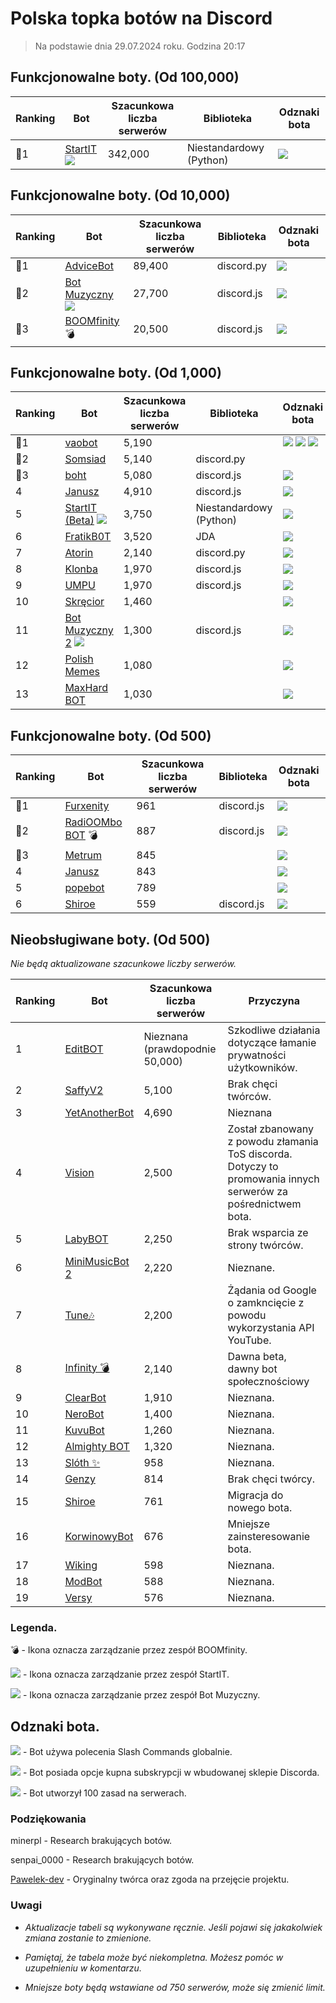 # Polska topka botów na Discord

> Na podstawie dnia 29.07.2024 roku. Godzina 20:17

## Funkcjonowalne boty. (Od 100,000)

| Ranking | Bot                                                                                           | Szacunkowa liczba serwerów | Biblioteka | Odznaki bota |
| ---- | --------------------------------------------------------------------------------------------- | ------------------------ | ------------------------ | ------------------------ |
|    🥇1 | [StartIT](https://discord.com/oauth2/authorize?client_id=572906387382861835&permissions=8&scope=bot) ![](https://topbots.tr1n.me/badges/startit.ico)          |               342,000 | Niestandardowy (Python) |  ![](https://topbots.tr1n.me/badges/supportscommands30x30_1.ico)

## Funkcjonowalne boty. (Od 10,000)
| Ranking | Bot                                                                                           | Szacunkowa liczba serwerów | Biblioteka | Odznaki bota |
| ---- | --------------------------------------------------------------------------------------------- | ------------------------ | ------------------------ | ------------------------ |
|    🥇1 | [AdviceBot](https://discord.com/oauth2/authorize?client_id=942110955502989373&permissions=8&scope=bot)        |               89,400 | discord.py | ![](https://topbots.tr1n.me/badges/supportscommands30x30_1.ico) |
|    🥈2 | [Bot Muzyczny](https://discord.com/oauth2/authorize?client_id=840892428613320726&permissions=8&scope=bot) ![](https://topbots.tr1n.me/badges/Bot-Muzyczny.ico)        |               27,700 | discord.js | ![](https://topbots.tr1n.me/badges/supportscommands30x30_1.ico) |
|    🥉3 | [BOOMfinity](https://discord.com/oauth2/authorize?client_id=450017151323996173&permissions=8&scope=bot) 💣        |               20,500 | discord.js | ![](https://topbots.tr1n.me/badges/supportscommands30x30_1.ico) | 

## Funkcjonowalne boty. (Od 1,000)
| Ranking | Bot                                                                                           | Szacunkowa liczba serwerów | Biblioteka | Odznaki bota |
| ---- | --------------------------------------------------------------------------------------------- | ------------------------ | ------------------------ | ------------------------ |
|    🥇1 | [vaobot](https://discord.com/oauth2/authorize?client_id=582183202341388308&scope=bot)           |      5,190        |  | ![](https://topbots.tr1n.me/badges/supportscommands30x30_1.ico) ![](https://topbots.tr1n.me/badges/premiumbot30x30.ico) ![](https://topbots.tr1n.me/badges/automod30x30.ico)  |
|    🥈2 | [Somsiad](https://discord.com/oauth2/authorize?client_id=473816281028493314&permissions=8&scope=bot)           |      5,140      | discord.py |  |
|    🥉3 | [boht](https://discord.com/oauth2/authorize?client_id=489377322042916885&permissions=8&scope=bot)        |               5,080 | discord.js | ![](https://topbots.tr1n.me/badges/supportscommands30x30_1.ico) |
|    4 | [Janusz](https://discord.com/oauth2/authorize?client_id=699551628499615764&permissions=8&scope=bot)        |               4,910 | discord.js | ![](https://topbots.tr1n.me/badges/supportscommands30x30_1.ico) |
|    5 | [StartIT (Beta)](https://discord.com/oauth2/authorize?client_id=690617660177907712&permissions=8&scope=bot) ![](https://topbots.tr1n.me/badges/startit.ico)        |               3,750 | Niestandardowy (Python) | ![](https://topbots.tr1n.me/badges/supportscommands30x30_1.ico) |
|    6 | [FratikB0T](https://discord.com/oauth2/authorize?client_id=338359366891732993&permissions=8&scope=bot)        |               3,520 | JDA | ![](https://topbots.tr1n.me/badges/supportscommands30x30_1.ico) |
|    7 | [Atorin](https://discord.com/oauth2/authorize?client_id=408959273956147200&permissions=8&scope=bot)        |               2,140 | discord.py | ![](https://topbots.tr1n.me/badges/supportscommands30x30_1.ico) |
|    8| [Klonba](https://discord.com/oauth2/authorize?client_id=488809387910234145&permissions=8&scope=bot)        |               1,970 | discord.js | ![](https://topbots.tr1n.me/badges/supportscommands30x30_1.ico) |
|    9| [UMPU](https://discord.com/oauth2/authorize?client_id=855900715720245289&permissions=8&scope=bot)       |               1,970 | discord.js | ![](https://topbots.tr1n.me/badges/supportscommands30x30_1.ico) |
|    10| [Skręcior](https://discord.com/oauth2/authorize?client_id=939103800898224139&permissions=8&scope=bot)        |               1,460 |  | ![](https://topbots.tr1n.me/badges/premiumbot30x30.ico) |
|    11 | [Bot Muzyczny 2](https://discord.com/oauth2/authorize?client_id=933385820889550878&permissions=8&scope=bot) ![](https://topbots.tr1n.me/badges/Bot-Muzyczny.ico)        |       1,300         | discord.js | ![](https://topbots.tr1n.me/badges/supportscommands30x30_1.ico) |
|    12| [Polish Memes](https://discord.com/oauth2/authorize?client_id=829662885058707497&permissions=8&scope=bot)        |               1,080 |  | ![](https://topbots.tr1n.me/badges/supportscommands30x30_1.ico)  |
|    13| [MaxHard BOT](https://discord.com/oauth2/authorize?client_id=684503427761569908&permissions=8&scope=bot)       |               1,030 |  | ![](https://topbots.tr1n.me/badges/supportscommands30x30_1.ico) |

## Funkcjonowalne boty. (Od 500)
| Ranking | Bot                                                                                           | Szacunkowa liczba serwerów | Biblioteka | Odznaki bota |
| ---- | --------------------------------------------------------------------------------------------- | ------------------------ | ------------------------ | ------------------------ |
|    🥇1| [Furxenity](https://discord.com/oauth2/authorize?client_id=826778019179659314&permissions=8&scope=bot)       |               961 | discord.js | ![](https://topbots.tr1n.me/badges/supportscommands30x30_1.ico) |
|    🥈2| [RadiOOMbo BOT](https://discord.com/oauth2/authorize?client_id=675416683481006159&permissions=8&scope=bot) 💣        |               887 | discord.js | ![](https://topbots.tr1n.me/badges/supportscommands30x30_1.ico) |
|    🥉3| [Metrum](https://discord.com/oauth2/authorize?client_id=890577647980146688&permissions=8&scope=bot)        |               845 |  | ![](https://topbots.tr1n.me/badges/supportscommands30x30_1.ico) |
|    4| [Janusz](https://discord.com/oauth2/authorize?client_id=421679109954076692&permissions=8&scope=bot)        |               843 |  | ![](https://topbots.tr1n.me/badges/supportscommands30x30_1.ico) |
|    5| [popebot](https://discord.com/oauth2/authorize?client_id=997525532101050538&permissions=8&scope=bot)        |               789 |  | ![](https://topbots.tr1n.me/badges/supportscommands30x30_1.ico) |
|    6| [Shiroe](https://discord.com/oauth2/authorize?client_id=782299960283627540&permissions=8&scope=bot)        |               559 | discord.js | ![](https://topbots.tr1n.me/badges/supportscommands30x30_1.ico) |



## Nieobsługiwane boty. (Od 500)
*Nie będą aktualizowane szacunkowe liczby serwerów.*

| Ranking | Bot                                                                                             | Szacunkowa liczba serwerów | Przyczyna |
| ---- | --------------------------------------------------------------------------------------------- | ------------------------ | ------------------------ | 
|    1 | [EditBOT](https://discord.com/oauth2/authorize?client_id=531953322899275797&scope=bot)             |               Nieznana (prawdopodnie 50,000) |       Szkodliwe działania dotyczące łamanie prywatności użytkowników.   |
|    2 | [SaffyV2](https://discord.com/oauth2/authorize?client_id=584011219103514635&scope=bot)             |      5,100        |       Brak chęci twórców.   |
|    3 | [YetAnotherBot](https://discord.com/oauth2/authorize?client_id=576468895461015552&permissions=8&scope=bot)        |               4,690 | Nieznana |
|    4 | [Vision](https://discord.com/oauth2/authorize?client_id=987166863593189376&permissions=8&scope=bot)        |               2,500 | Został zbanowany z powodu złamania ToS discorda. Dotyczy to promowania innych serwerów za pośrednictwem bota. |
|    5 | [LabyBOT](https://discord.com/oauth2/authorize?client_id=546058545917984769&scope=bot)          |      2,250        |        Brak wsparcia ze strony twórców. |
|    6 | [MiniMusicBot 2](https://discord.com/oauth2/authorize?client_id=889609046334783548&scope=bot)          |      2,220        |        Nieznane. |
|    7 | [Tune🎶](https://discord.com/oauth2/authorize?client_id=821795249348411393&scope=bot)           |      2,200        |       Żądania od Google o zamkncięcie z powodu wykorzystania API YouTube.   |
|    8 | [Infinity 💣](https://discord.com/oauth2/authorize?client_id=545926934886875139&scope=bot)           |      2,140        |       Dawna beta, dawny bot społecznościowy  |
|    9 | [ClearBot](https://discord.com/oauth2/authorize?client_id=639882671014805514&scope=bot)           |      1,910        |       Nieznana.   |
|    10 | [NeroBot](https://discord.com/oauth2/authorize?client_id=715273322199515316&scope=bot)           |      1,400        |       Nieznana.   |
|    11 | [KuvuBot](https://discord.com/oauth2/authorize?client_id=205965155282976768&scope=bot)           |      1,260        |       Nieznana.   |
|    12 | [Almighty BOT](https://discord.com/oauth2/authorize?client_id=858410509454802944&scope=bot)           |      1,320        |       Nieznana.   |
|    13 | [Slóth ✨](https://discord.com/oauth2/authorize?client_id=800442243697213442&scope=bot)           |      958       |       Nieznana.   |
|    14 | [Genzy](https://discord.com/oauth2/authorize?client_id=954496821672153119&scope=bot)           |      814        |       Brak chęci twórcy.   |
|    15 | [Shiroe](https://discord.com/oauth2/authorize?client_id=778697286950715413&permissions=8&scope=bot)        |               761 | Migracja do nowego bota. |
|    16 | [KorwinowyBot](https://discord.com/oauth2/authorize?client_id=778641026776301608&permissions=8&scope=bot)        |               676 | Mniejsze zainsteresowanie bota. |
|    17 | [Wiking](https://discord.com/oauth2/authorize?client_id=891750372635443291&permissions=8&scope=bot)        |               598 | Nieznana. |
|    18 | [ModBot](https://discord.com/oauth2/authorize?client_id=890577647980146688&permissions=8&scope=bot)        |               588 | Nieznana. |
|    19 | [Versy](https://discord.com/oauth2/authorize?client_id=777962341601247302&permissions=8&scope=bot)        |               576 | Nieznana. |


### Legenda.
💣 - Ikona oznacza zarządzanie przez zespół BOOMfinity.

![](https://topbots.tr1n.me/badges/startit.ico) - Ikona oznacza zarządzanie przez zespół StartIT.

![](https://topbots.tr1n.me/badges/Bot-Muzyczny.ico) - Ikona oznacza zarządzanie przez zespół Bot Muzyczny.

## Odznaki bota.
![](https://topbots.tr1n.me/badges/supportscommands30x30_1.ico) - Bot używa polecenia Slash Commands globalnie.

![](https://topbots.tr1n.me/badges/premiumbot30x30.ico) - Bot posiada opcje kupna subskrypcji w wbudowanej sklepie Discorda.

![](https://topbots.tr1n.me/badges/automod30x30.ico) - Bot utworzył 100 zasad na serwerach.

### Podziękowania
minerpl - Research brakujących botów.

senpai_0000 - Research brakujących botów.

[Pawelek-dev](https://gist.github.com/Pawelek-dev/31ad4ed8d76b8236a6af22e479b0bff5) - Oryginalny twórca oraz zgoda na przejęcie projektu.

### Uwagi
* *Aktualizacje tabeli są wykonywane ręcznie. Jeśli pojawi się jakakolwiek zmiana zostanie to zmienione.*

* *Pamiętaj, że tabela może być niekompletna. Możesz pomóc w uzupełnieniu w komentarzu.*

* *Mniejsze boty będą wstawiane od 750 serwerów, może się zmienić limit.*

